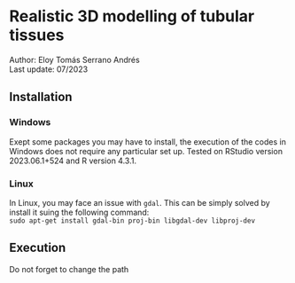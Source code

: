 
# Realistic 3D modelling of tubular tissues #

Author: Eloy Tomás Serrano Andrés \
Last update: 07/2023


## Installation ##

### Windows ###

Exept some packages you may have to install, the execution of the codes in Windows does not require any particular set up. Tested on RStudio version 2023.06.1+524 and R version 4.3.1. 

### Linux ###

In Linux, you may face an issue with ``` gdal ```. This can be simply solved by install it suing the following command: \
``` sudo apt-get install gdal-bin proj-bin libgdal-dev libproj-dev ```
  

## Execution ##

Do not forget to change the path 
